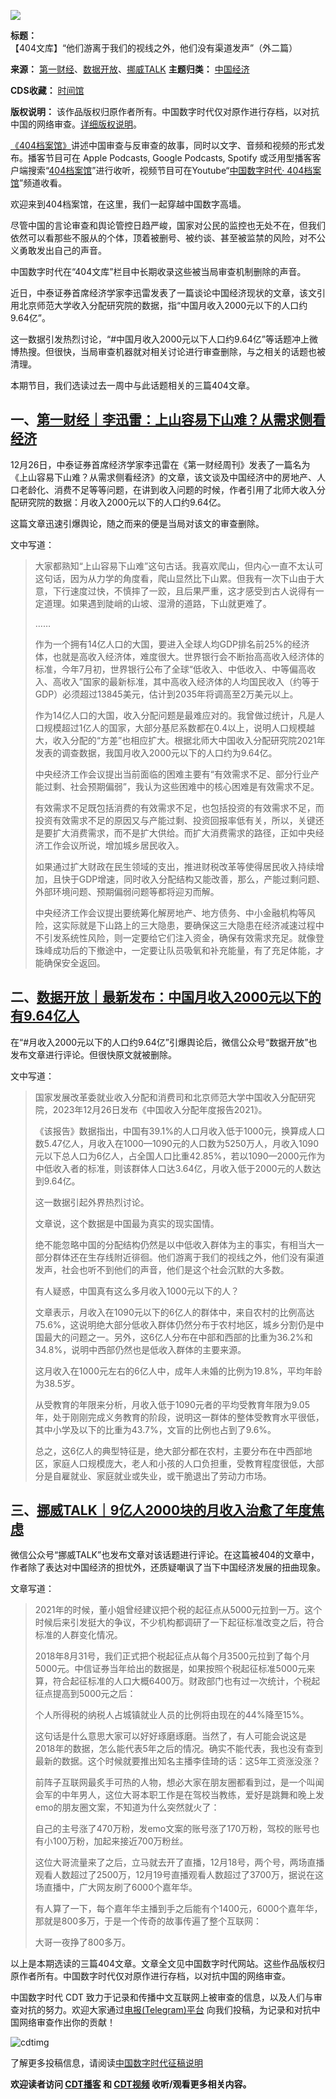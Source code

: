 ![](https://chinadigitaltimes.net/chinese/files/2024/01/4543.png)







**标题：** 【404文库】“他们游离于我们的视线之外，他们没有渠道发声”（外二篇）  

**来源：** [第一财经](https://chinadigitaltimes.net/space/第一财经)、[数据开放](https://chinadigitaltimes.net/space/数据开放)、[挪威TALK](https://chinadigitaltimes.net/space/挪威TALK)
**主题归类：** [中国经济](https://chinadigitaltimes.net/space/中国经济)   

**CDS收藏：** [时间馆](https://chinadigitaltimes.net/space/%E6%97%B6%E9%97%B4%E9%A6%86)  

**版权说明：** 该作品版权归原作者所有。中国数字时代仅对原作进行存档，以对抗中国的网络审查。[详细版权说明](https://chinadigitaltimes.net/chinese/copyright)。




[《404档案馆》](https://chinadigitaltimes.net/chinese/404-archives)讲述中国审查与反审查的故事，同时以文字、音频和视频的形式发布。播客节目可在 Apple Podcasts, Google Podcasts, Spotify 或泛用型播客客户端搜索“[404档案馆](https://open.firstory.me/user/cdt)”进行收听，视频节目可在Youtube“[中国数字时代· 404档案馆](https://www.youtube.com/channel/UCwXewCWwaK1-yec8niJLrqg)”频道收看。


欢迎来到404档案馆，在这里，我们一起穿越中国数字高墙。


尽管中国的言论审查和舆论管控日趋严峻，国家对公民的监控也无处不在，但我们依然可以看那些不服从的个体，顶着被删号、被约谈、甚至被监禁的风险，对不公义勇敢发出自己的声音。


中国数字时代在“404文库”栏目中长期收录这些被当局审查机制删除的声音。


近日，中泰证券首席经济学家李迅雷发表了一篇谈论中国经济现状的文章，该文引用北京师范大学收入分配研究院的数据，指“中国月收入2000元以下的人口约9.64亿”。


这一数据引发热烈讨论，“#中国月收入2000元以下人口约9.64亿”等话题冲上微博热搜。但很快，当局审查机器就对相关讨论进行审查删除，与之相关的话题也被清理。


本期节目，我们选读过去一周中与此话题相关的三篇404文章。


一、[第一财经｜李迅雷：上山容易下山难？从需求侧看经济](https://chinadigitaltimes.net/chinese/703612.html)
-------------------------------------------------------------------------------



12月26日，中泰证券首席经济学家李迅雷在《第一财经周刊》发表了一篇名为《上山容易下山难？从需求侧看经济》的文章，该文谈及中国经济中的房地产、人口老龄化、消费不足等等问题，在讲到收入问题的时候，作者引用了北师大收入分配研究院的数据：月收入2000元以下的人口约9.64亿。


这篇文章迅速引爆舆论，随之而来的便是当局对该文的审查删除。


文中写道：



> 
> 大家都熟知“上山容易下山难”这句古话。我喜欢爬山，但内心一直不太认可这句话，因为从力学的角度看，爬山显然比下山累。但我有一次下山由于大意，下行速度过快，不慎摔了一跤，且后果严重，这才感受到古人说得有一定道理。如果遇到陡峭的山坡、湿滑的道路，下山就更难了。  
> 
> ……  
> 
> 作为一个拥有14亿人口的大国，要进入全球人均GDP排名前25%的经济体，也就是高收入经济体，难度很大。世界银行会不断抬高高收入经济体的标准，今年7月初，世界银行公布了全球“低收入、中低收入、中等偏高收入、高收入”国家的最新标准，其中高收入经济体的人均国民收入（约等于GDP）必须超过13845美元，估计到2035年将调高至2万美元以上。
> 
> 
> 作为14亿人口的大国，收入分配问题是最难应对的。我曾做过统计，凡是人口规模超过1亿人的国家，大部分基尼系数都在0.4以上，说明人口规模越大，收入分配的“方差”也相应扩大。根据北师大中国收入分配研究院2021年发表的调查数据，我国月收入2000元以下的人口约为9.64亿。
> 
> 
> 中央经济工作会议提出当前面临的困难主要有“有效需求不足、部分行业产能过剩、社会预期偏弱”，我认为这些困难中的核心困难是有效需求不足。
> 
> 
> 有效需求不足既包括消费的有效需求不足，也包括投资的有效需求不足，而投资有效需求不足的原因又与产能过剩、投资回报率低有关，所以，关键还是要扩大消费需求，而不是扩大供给。而扩大消费需求的路径，正如中央经济工作会议所说，增加城乡居民收入。
> 
> 
> 如果通过扩大财政在民生领域的支出，推进财税改革等使得居民收入持续增加，且快于GDP增速，同时收入分配结构又能改善，那么，产能过剩问题、外部环境问题、预期偏弱问题等都将迎刃而解。
> 
> 
> 中央经济工作会议提出要统筹化解房地产、地方债务、中小金融机构等风险，这实际就是下山路上的三大隐患，要确保这三大隐患在经济减速过程中不引发系统性风险，则一定要给它们注入资金，确保有效需求充足。就像登珠峰成功后的下撤途中，一定要让队员吸氧和补充能量，有了充足体能，才能确保安全返回。
> 
> 
> 


二、[数据开放｜最新发布：中国月收入2000元以下的有9.64亿人](https://chinadigitaltimes.net/chinese/703662.html)
-------------------------------------------------------------------------------------



在“#月收入2000元以下的人口约9.64亿”引爆舆论后，微信公众号“数据开放”也发布文章进行评论。但很快原文就被删除。


文中写道：



> 
> 国家发展改革委就业收入分配和消费司和北京师范大学中国收入分配研究院，2023年12月26日发布《中国收入分配年度报告2021》。
> 
> 
> 《该报告》数据指出，中国有39.1%的人口月收入低于1000元，换算成人口数5.47亿人，月收入在1000—1090元的人口数为5250万人，月收入1090元以下总人口为6亿人，占全国人口比重42.85%，若以1090—2000元作为中低收入者的标准，则该群体人口达3.64亿，月收入低于2000元的人数达到9.64亿。
> 
> 
> 这一数据引起外界热烈讨论。
> 
> 
> 文章说，这个数据是中国最为真实的现实国情。
> 
> 
> 绝不能忽略中国的分配结构仍然是以中低收入群体为主的事实，有相当大一部分群体还在生存线附近徘徊。他们游离于我们的视线之外，他们没有渠道发声，社会也听不到他们的声音，他们是这个社会沉默的大多数。
> 
> 
> 有人疑惑，中国真有这么多月收入1000元以下的人？
> 
> 
> 文章表示，月收入在1090元以下的6亿人的群体中，来自农村的比例高达75.6%，这说明绝大部分低收入群体仍然分布于农村地区，城乡分割仍是中国最大的问题之一。另外，这6亿人分布在中部和西部的比重为36.2%和34.8%，说明中西部仍然也是低收入群体的主要来源。
> 
> 
> 这月收入在1000元左右的6亿人中，成年人未婚的比例为19.8%，平均年龄为38.5岁。
> 
> 
> 从受教育的年限来分析，月收入低于1090元者的平均受教育年限为9.05年，处于刚刚完成义务教育的阶段，说明这一群体的整体受教育水平很低，其中小学及以下的比重为43.7%，文盲的比例也占到了9.6%。
> 
> 
> 总之，这6亿人的典型特征是，绝大部分都在农村，主要分布在中西部地区，家庭人口规模庞大，老人和小孩的人口负担重，受教育程度很低，大部分是自雇就业、家庭就业或失业，或干脆退出了劳动力市场。
> 
> 


三、[挪威TALK｜9亿人2000块的月收入治愈了年度焦虑](https://chinadigitaltimes.net/chinese/703706.html)
---------------------------------------------------------------------------------



微信公众号“挪威TALK”也发布文章对该话题进行评论。在这篇被404的文章中，作者除了表达对中国经济的担忧外，还质疑嘲讽了当下中国经济发展的扭曲现象。


文章写道：



> 
> 2021年的时候，董小姐曾经建议把个税的起征点从5000元拉到一万。这个时候后来引发挺大的争议，不少机构都调研了一下起征标准改变之后，符合标准的人群变化情况。
> 
> 
> 2018年8月31号，我们正式把个税起征点从每个月3500元拉到了每个月5000元。中信证券当年给出的数据是，如果按照个税起征标准5000元来算，符合起征标准的人口大概6400万。财政部门也有过一次统计，个税起征点提高到5000元之后：
> 
> 
> 个人所得税的纳税人占城镇就业人员的比例将由现在的44%降至15%。
> 
> 
> 这句话是什么意思大家可以好好琢磨琢磨。当然了，有人可能会说这是2018年的数据，怎么能代表5年之后的情况。确实不能代表，我也没有查到最新的数据。这个时候就要推出知名主播李佳琦的话：这5年工资涨没涨？
> 
> 
> 前阵子互联网最炙手可热的人物，想必大家在朋友圈都看到过，是一个叫闻会军的中年男人，这位大哥本职工作是在驾校当教练，爱好是跳舞和晚上发emo的朋友圈文案，不知道为什么突然就火了：
> 
> 
> 自己的主号涨了470万粉，发emo文案的账号涨了170万粉，驾校的账号也有小100万粉，加起来接近700万粉丝。
> 
> 
> 这位大哥流量来了之后，立马就去开了直播，12月18号，两个号，两场直播观看人数超过了2500万，12月19号直播观看人数超过了3700万，据说在这场直播中，广大网友刷了6000个嘉年华。
> 
> 
> 有人算了一下，每个嘉年华主播到手之后能有个1400元，6000个嘉年华，那就是800多万，于是一个传奇的故事传遍了整个互联网：
> 
> 
> 大哥一夜挣了800多万。
> 
> 
> 


以上是本期选读的三篇404文章。文章全文见中国数字时代网站。这些作品版权归原作者所有。中国数字时代仅对原作进行存档，以对抗中国的网络审查。


中国数字时代 CDT 致力于记录和传播中文互联网上被审查的信息，以及人们与审查对抗的努力。欢迎大家通过[电报(Telegram)平台](https://t.me/cdtmedia_bot "电报(Telegram)平台") 向我们投稿，为记录和对抗中国网络审查作出你的贡献！


![cdtimg](https://chinadigitaltimes.net/chinese/files/2022/05/404给CDT-QR-code-1.jpg)


了解更多投稿信息，请阅读[中国数字时代征稿说明](https://chinadigitaltimes.net/chinese/telegrambot "中国数字时代征稿说明")


**欢迎读者访问 [CDT播客](https://open.firstory.me/user/cdt/platforms "CDT播客") 和 [CDT视频](https://www.youtube.com/@CDTChinese/videos "CDT视频") 收听/观看更多相关内容。** 

